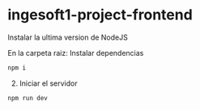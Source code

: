 # ingesoft1-project-frontend

Instalar la ultima version de NodeJS

En la carpeta raiz:
Instalar dependencias
```bash
npm i
```

2. Iniciar el servidor
```bash
npm run dev
```
